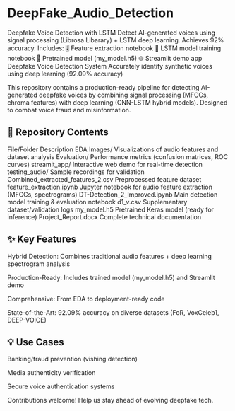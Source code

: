 # DeepFake_Audio_Detection
Deepfake Voice Detection with LSTM Detect AI-generated voices using signal processing (Librosa Libarary) + LSTM deep learning. Achieves 92% accuracy. Includes:  🎚️ Feature extraction notebook  🧠 LSTM model training notebook  🤖 Pretrained model (my_model.h5)  🌐 Streamlit demo app
Deepfake Voice Detection System
Accurately identify synthetic voices using deep learning (92.09% accuracy)

This repository contains a production-ready pipeline for detecting AI-generated deepfake voices by combining signal processing (MFCCs, chroma features) with deep learning (CNN-LSTM hybrid models). Designed to combat voice fraud and misinformation.

## 📁 Repository Contents
File/Folder	Description
EDA Images/	Visualizations of audio features and dataset analysis
Evaluation/	Performance metrics (confusion matrices, ROC curves)
streamit_app/	Interactive web demo for real-time detection
testing_audio/	Sample recordings for validation
Combined_extracted_features_2.csv	Preprocessed feature dataset
feature_extraction.ipynb	Jupyter notebook for audio feature extraction (MFCCs, spectrograms)
DT-Detection_2_Improved.ipynb	Main detection model training & evaluation notebook
d1_v.csv	Supplementary dataset/validation logs
my_model.h5	Pretrained Keras model (ready for inference)
Project_Report.docx	Complete technical documentation
## ✨ Key Features
Hybrid Detection: Combines traditional audio features + deep learning spectrogram analysis

Production-Ready: Includes trained model (my_model.h5) and Streamlit demo

Comprehensive: From EDA to deployment-ready code

State-of-the-Art: 92.09% accuracy on diverse datasets (FoR, VoxCeleb1, DEEP-VOICE)


## 💡 Use Cases
Banking/fraud prevention (vishing detection)

Media authenticity verification

Secure voice authentication systems

Contributions welcome! Help us stay ahead of evolving deepfake tech.
